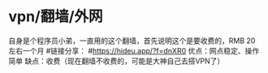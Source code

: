 # vpn/翻墙/外网
自身是个程序员小弟，一直用的这个翻墙，首先说明这个是要收费的，RMB 20 左右一个月
#链接分享：
#https://hideu.app/?f=dnXR0
优点：网点稳定、操作简单
缺点：收费（现在翻墙不收费的，可能是大神自己去搭VPN了）
